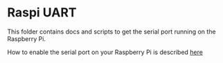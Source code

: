 # Raspi UART
This folder contains docs and scripts to get the serial port running on the Raspberry Pi.

How to enable the serial port on your Raspberry Pi is described [here](https://www.raspberrypi.org/documentation/configuration/uart.md)